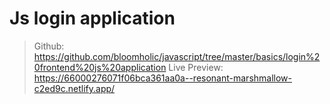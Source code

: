 # Js login application
> Github: https://github.com/bloomholic/javascript/tree/master/basics/login%20frontend%20js%20application Live Preview: https://66000276071f06bca361aa0a--resonant-marshmallow-c2ed9c.netlify.app/
